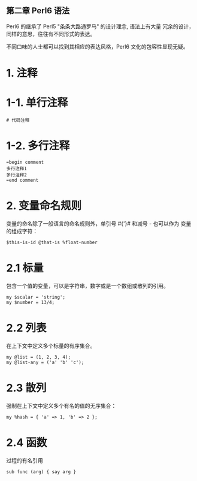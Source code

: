  ## 第二章 Perl6 语法

Perl6 的继承了 Perl5 "条条大路通罗马" 的设计理念, 语法上有大量
冗余的设计，同样的意思，往往有不同形式的表达。

不同口味的人士都可以找到其相应的表达风格，Perl6 文化的包容性显现无疑。

# 1. 注释

# 1-1. 单行注释

    # 代码注释

# 1-2. 多行注释

    =begin comment
    多行注释1
    多行注释2
    =end comment

# 2. 变量命名规则

变量的命名除了一般语言的命名规则外，单引号 #{'}# 和减号 - 也可以作为
变量的组成字符：

    $this-is-id @that-is %float-number                        

# 2.1 标量

包含一个值的变量，可以是字符串，数字或是一个数组或散列的引用。

    my $scalar = 'string';
    my $number = 13/4;

# 2.2 列表

在上下文中定义多个标量的有序集合。

    my @list = (1, 2, 3, 4);
    my @list-any = ('a' 'b' 'c');

# 2.3 散列

强制在上下文中定义多个有名的值的无序集合：

    my %hash = { 'a' => 1, 'b' => 2 };

# 2.4 函数

过程的有名引用

    sub func (arg) { say arg }
